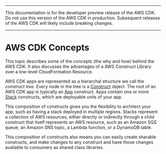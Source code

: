 --------

 This documentation is for the developer preview release of the AWS CDK\. Do not use this version of the AWS CDK in production\. Subsequent releases of the AWS CDK will likely include breaking changes\. 

--------

# AWS CDK Concepts<a name="cdk_concepts"></a>

This topic describes some of the concepts \(the why and how\) behind the AWS CDK\. It also discusses the advantages of a AWS Construct Library over a low\-level CloudFormation Resource\.

AWS CDK apps are represented as a hierarchal structure we call the *construct tree*\. Every node in the tree is a [Construct](https://awslabs.github.io/aws-cdk/refs/_aws-cdk_cdk.html#construct) object\. The root of an AWS CDK app is typically an [App](https://awslabs.github.io/aws-cdk/refs/_aws-cdk_cdk.html#app) construct\. Apps contain one or more [Stack](https://awslabs.github.io/aws-cdk/refs/_aws-cdk_cdk.html#@aws-cdk/cdk.Stack) constructs, which are deployable units of your app\.

This composition of constructs gives you the flexibility to architect your app, such as having a stack deployed in multiple regions\. Stacks represent a collection of AWS resources, either directly or indirectly through a child construct that itself represents an AWS resource, such as an Amazon SQS queue, an Amazon SNS topic, a Lambda function, or a DynamoDB table\.

This composition of constructs also means you can easily create sharable constructs, and make changes to any construct and have those changes available to consumers as shared class libraries\.